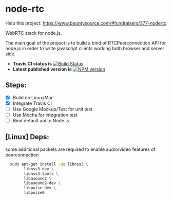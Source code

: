 node-rtc
========

Help this project: https://www.bountysource.com/#fundraisers/377-nodertc

WebRTC stack for node.js.

The main goal of the project is to build a bind of RTCPeerconnection API for node.js in order to write javascript clients working both browser and server side.

* **Travis CI status is** [![Build Status](https://travis-ci.org/helloIAmPau/node-rtc.png?branch=dev)](https://travis-ci.org/helloIAmPau/node-rtc)
* **Latest published version is** [![NPM version](https://badge.fury.io/js/node-rtc.png)](http://badge.fury.io/js/node-rtc)

## Steps:

- [x] Build on Linux/Mac
- [x] Integrate Travis CI
- [ ] Use Google Mockup/Test for unit test
- [ ] Use Mocha for integration test
- [ ] Bind default api to Node.js

## [Linux] Deps:

some additional packets are required to enable audio/video features of peerconnection

```bash
  sudo apt-get install -qq libnss3 \
        libnss3-dev \
        libnss3-tools \
        libasound2 \
        libasound2-dev \
        libpulse-dev \
        libpulse0
```



